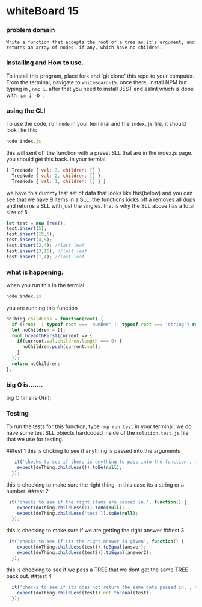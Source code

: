 
# whiteBoard 15

### problem domain

`Write a function that accepts the root of a tree as it's argument, and returns an array of nodes, if any, which have no children.`

### Installing and How to use.

To install this program, place fork and 'git clone' this repo to your computer. From the terminal, navigate to  `whiteBoard-15`. once there, install NPM but typing in , `nmp i`. after that you need to install JEST and eslint which is done with `npm i -D `. 


### using the CLI 

To use the code, run `node` in your terminal and the `index.js` file, it should look like this
```javascript
node index.js 
```

this will sent off the function with a preset SLL that are in the index.js page. you should get this back. in your termial.

```javascript
[ TreeNode { val: 3, children: [] },
  TreeNode { val: 2, children: [] },
  TreeNode { val: 1, children: [] } ]
```
we have this dummy test set of data that looks like this(below) and you can see that we have 9 items in a SLL, the functions kicks off a removes all dups and returns a SLL with just the singles.  that is why the SLL above has a total size of 5.

```javascript
let test = new Tree();
test.insert(5);
test.insert(15,5);
test.insert(4,5);
test.insert(2,4); //last leaf
test.insert(3,15); //last leaf
test.insert(1,4); //last leaf
```

### what is happening.
when you run this in the termial
```javascript
node index.js 
```

you are running this function 

```javascript
doThing.childLess = function(root) {
  if (!root || typeof root === 'number' || typeof root === 'string') return null;
  let noChildren = [];
  root.breadthFirst(current => {
    if(current.val.children.length === 0) {
      noChildren.push(current.val);
    }
  });
  return noChildren;
};
```

### big O is.......
big O time is O(n);

### Testing

To run the tests for this function, type `nmp run test` in your terminal,
we do have some test SLL objects hardcoded inside of the `solution.test.js` file that we use for testing.

##test 1
this is chcking to see if anything is passed into the arguments
```javascript
   it('checks to see if there is anything to pass into the function', function() {
    expect(doThing.childLess()).toBe(null);
  });
  ```
this is checking to make sure the right thing, in this case its a string or a number.
##test 2
```javascript
 it('checks to see if the right items are passed in.', function() {
    expect(doThing.childLess(1)).toBe(null);
    expect(doThing.childLess('test')).toBe(null);
  });
  ```
this is checking to make sure if we are getting the right answer
  ##test 3
```javascript
 it('checks to see if its the right answer is given', function() {
    expect(doThing.childLess(test)).toEqual(answer);
    expect(doThing.childLess(test2)).toEqual(answer2);
  });
  ```
this is checking to see if we pass a TREE that we dont get the same TREE back out.
  ##test 4
```javascript
  it('checks to see if its does not return the same data passed in.', function() {
    expect(doThing.childLess(test)).not.toEqual(test);
  });
  ```